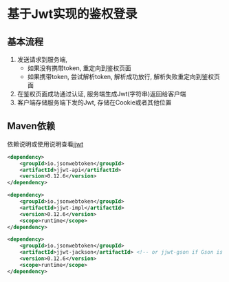 # 基于Jwt实现的鉴权登录
## 基本流程
1. 发送请求到服务端, 
   + 如果没有携带token, 重定向到鉴权页面
   + 如果携带token, 尝试解析token, 解析成功放行, 解析失败重定向到鉴权页面
2. 在鉴权页面成功通过认证, 服务端生成Jwt(字符串)返回给客户端
3. 客户端存储服务端下发的Jwt, 存储在Cookie或者其他位置

## Maven依赖

依赖说明或使用说明查看[jjwt](https://github.com/jwtk/jjwt)

```xml
<dependency>
    <groupId>io.jsonwebtoken</groupId>
    <artifactId>jjwt-api</artifactId>
    <version>0.12.6</version>
</dependency>

<dependency>
    <groupId>io.jsonwebtoken</groupId>
    <artifactId>jjwt-impl</artifactId>
    <version>0.12.6</version>
    <scope>runtime</scope>
</dependency>

<dependency>
    <groupId>io.jsonwebtoken</groupId>
    <artifactId>jjwt-jackson</artifactId> <!-- or jjwt-gson if Gson is preferred -->
    <version>0.12.6</version>
    <scope>runtime</scope>
</dependency>
```